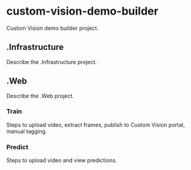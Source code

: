 # custom-vision-demo-builder
Custom Vision demo builder project.

## .Infrastructure
Describe the .Infrastructure project.

## .Web
Describe the .Web project.

### Train
Steps to upload video, extract frames, publish to Custom Vision portal, manual tagging.

### Predict
Steps to upload video and view predictions.
